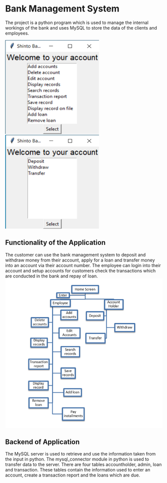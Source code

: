 # Bank Management System
The project is a python program which is used to manage the internal workings of the bank and uses MySQL to store the data of the clients and employees.

<p>
  <img src="images/Admin.png" width="300" height = "300"/>
  <img src="images/Account.png" width="300" height = "300" /> 
</p>

## Functionality of the Application
The customer can use the bank management system to deposit and withdraw money from their account, apply for a loan and transfer money into an account via their account number. The employee can login into their account and setup accounts for customers check the transactions which are conducted in the bank and repay of loan.
![Basic Functionality](images/Flow_chart.png)
## Backend of Application
The MySQL server is used to retrieve and use the information taken from the input in python. The mysql_connector module in python is used to transfer data to the server. There are four tables accountholder, admin, loan and transaction. These tables contain the information used to enter an account, create a transaction report and the loans which are due.


